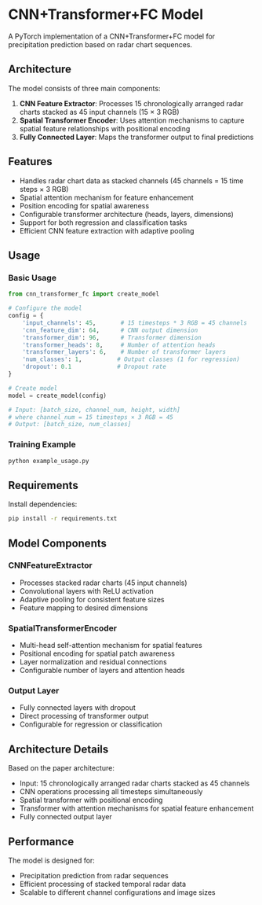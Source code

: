 # CNN+Transformer+FC Model

A PyTorch implementation of a CNN+Transformer+FC model for precipitation prediction based on radar chart sequences.

## Architecture

The model consists of three main components:

1. **CNN Feature Extractor**: Processes 15 chronologically arranged radar charts stacked as 45 input channels (15 × 3 RGB)
2. **Spatial Transformer Encoder**: Uses attention mechanisms to capture spatial feature relationships with positional encoding
3. **Fully Connected Layer**: Maps the transformer output to final predictions

## Features

- Handles radar chart data as stacked channels (45 channels = 15 time steps × 3 RGB)
- Spatial attention mechanism for feature enhancement
- Position encoding for spatial awareness
- Configurable transformer architecture (heads, layers, dimensions)
- Support for both regression and classification tasks
- Efficient CNN feature extraction with adaptive pooling

## Usage

### Basic Usage

```python
from cnn_transformer_fc import create_model

# Configure the model
config = {
    'input_channels': 45,       # 15 timesteps * 3 RGB = 45 channels
    'cnn_feature_dim': 64,      # CNN output dimension
    'transformer_dim': 96,      # Transformer dimension
    'transformer_heads': 8,     # Number of attention heads
    'transformer_layers': 6,    # Number of transformer layers
    'num_classes': 1,          # Output classes (1 for regression)
    'dropout': 0.1             # Dropout rate
}

# Create model
model = create_model(config)

# Input: [batch_size, channel_num, height, width]
# where channel_num = 15 timesteps × 3 RGB = 45
# Output: [batch_size, num_classes]
```

### Training Example

```python
python example_usage.py
```

## Requirements

Install dependencies:

```bash
pip install -r requirements.txt
```

## Model Components

### CNNFeatureExtractor
- Processes stacked radar charts (45 input channels)
- Convolutional layers with ReLU activation
- Adaptive pooling for consistent feature sizes
- Feature mapping to desired dimensions

### SpatialTransformerEncoder
- Multi-head self-attention mechanism for spatial features
- Positional encoding for spatial patch awareness
- Layer normalization and residual connections
- Configurable number of layers and attention heads

### Output Layer
- Fully connected layers with dropout
- Direct processing of transformer output
- Configurable for regression or classification

## Architecture Details

Based on the paper architecture:
- Input: 15 chronologically arranged radar charts stacked as 45 channels
- CNN operations processing all timesteps simultaneously
- Spatial transformer with positional encoding
- Transformer with attention mechanisms for spatial feature enhancement
- Fully connected output layer

## Performance

The model is designed for:
- Precipitation prediction from radar sequences
- Efficient processing of stacked temporal radar data
- Scalable to different channel configurations and image sizes